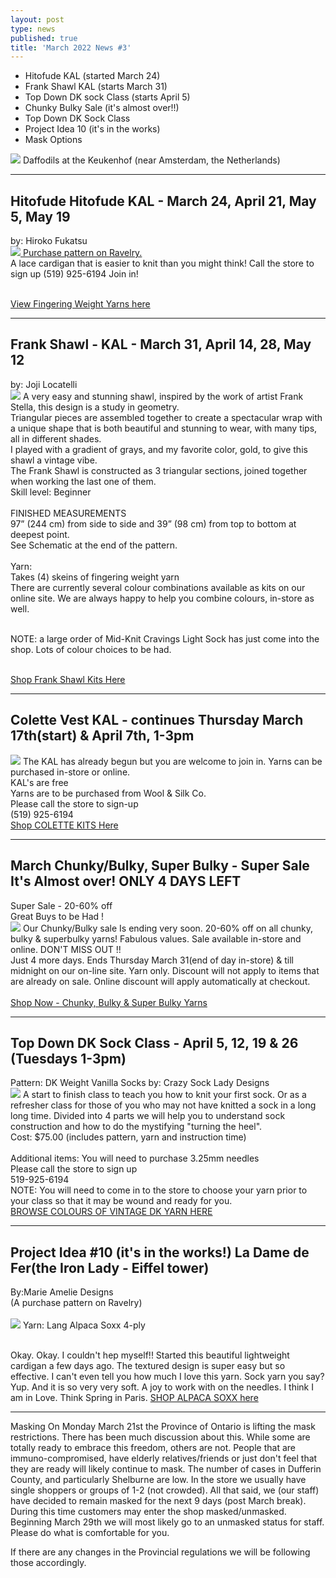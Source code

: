 ```yaml
---
layout: post
type: news
published: true
title: 'March 2022 News #3'
---
```


- Hitofude KAL
(started March 24)
- Frank Shawl KAL
(starts March 31)
- Top Down DK sock Class
(starts April 5)
- Chunky Bulky Sale
(it's almost over!!)
- Top Down DK Sock Class
- Project Idea 10
(it's in the works)
- Mask Options

<img src="/img/daffodils.jpg">
Daffodils at the Keukenhof (near Amsterdam, the Netherlands)
<hr />
<h2>Hitofude Hitofude KAL - March 24, April 21, May 5, May 19</h2>
by:  Hiroko Fukatsu <br>
<a href="https://www.ravelry.com/patterns/library/hitofude-cardigan?omnisendContactID=62262718c3dbed0021bd8bca&utm_campaign=campaign%3A+KAL%27s%2C+Top+Down+DK+Sock+Class+%28623dfd7405f244001ea0f10d%29&utm_medium=email&utm_source=omnisend"><img src="/img/lace_cardigan.jpg">
Purchase pattern on Ravelry.</a>  <br>
A lace cardigan that is easier to knit than you might think!  Call the store to sign up (519) 925-6194  Join in!<br><br>

<a href="https://www.woolandsilkcoshop.com/search?omnisendContactID=62262718c3dbed0021bd8bca&q=fingering&utm_campaign=campaign%3A+KAL%27s%2C+Top+Down+DK+Sock+Class+%28623dfd7405f244001ea0f10d%29&utm_medium=email&utm_source=omnisend">View Fingering Weight Yarns here</a>
<hr />
<h2>Frank Shawl - KAL - March 31, April 14, 28, May 12</h2>
by: Joji Locatelli<br>
<img src="/img/frank_shawljpg">
A very easy and stunning shawl, inspired by the work of artist Frank Stella, this design is a study in geometry.<br>
Triangular pieces are assembled together to create a spectacular wrap with a unique shape that is both beautiful and stunning to wear, with many tips, all in different shades.<br>
I played with a gradient of grays, and my favorite color, gold, to give this shawl a vintage vibe.<br>
The Frank Shawl is constructed as 3 triangular sections, joined together when working the last one of them.<br>
Skill level: Beginner<br><br>
FINISHED MEASUREMENTS<br>
97” (244 cm) from side to side and 39” (98 cm) from top to bottom at deepest point.<br>
See Schematic at the end of the pattern.<br><br>
Yarn:<br>
Takes (4) skeins of fingering weight yarn<br>
There are currently several colour combinations available as kits on our online site. We are always happy to help you combine colours, in-store as well.<br><br>

NOTE:  a large order of Mid-Knit Cravings Light Sock has just come into the shop. Lots of colour choices to be had.<br><br>

<a href="https://nzcr.omnicamp1.com/link/62405fd096100b0020cb4b86/623e116f7884b6002047a1cf/62262718c3dbed0021bd8bca?signature=11ea1c7a0a5b8645d43ee3ef791f796bce9f6cf058a649c258c12a579f8b68ee">Shop Frank Shawl Kits Here</a>
<hr />
<h2>Colette Vest KAL - continues Thursday March 17th(start) & April 7th, 1-3pm</h2>
<a href="https://www.woolandsilkcoshop.com/products/colette-kit-b?_pos=2&_sid=16d650984&_ss=r&omnisendContactID=62262718c3dbed0021bd8bca&utm_campaign=campaign%3A+KAL%27s%2C+Top+Down+DK+Sock+Class+%28623dfd7405f244001ea0f10d%29&utm_medium=email&utm_source=omnisend"><img src="/img/colette_vest.jpg"></a>
The KAL has already begun but you are welcome to join in. Yarns can be purchased in-store or online.<br>
KAL's are free<br>
Yarns are to be purchased from Wool & Silk Co.<br>
Please call the store to sign-up<br>
(519) 925-6194<br>
<a href="https://www.woolandsilkcoshop.com/products/colette-kit-b?_pos=2&_sid=16d650984&_ss=r&omnisendContactID=62262718c3dbed0021bd8bca&utm_campaign=campaign%3A+KAL%27s%2C+Top+Down+DK+Sock+Class+%28623dfd7405f244001ea0f10d%29&utm_medium=email&utm_source=omnisend">Shop COLETTE KITS Here</a><br>
<hr />
<h2>March Chunky/Bulky, Super Bulky - Super Sale It's Almost over! ONLY 4 DAYS LEFT</h2>
 Super Sale - 20-60% off<br>
Great Buys to be Had !<br>
<img src="/img/chunky_bulky2.jpg">
Our Chunky/Bulky sale Is ending very soon. 20-60% off on all chunky, bulky & superbulky yarns! Fabulous values. Sale available in-store and online.
DON'T MISS OUT !!<br>
Just 4 more days. Ends Thursday March 31(end of day in-store) & till midnight on our on-line site. Yarn only. Discount will not apply to items that are already on sale. Online discount will apply automatically at checkout.<br><br>
<a href="https://www.woolandsilkcoshop.com/search?omnisendContactID=62262718c3dbed0021bd8bca&q=chunky&utm_campaign=campaign%3A+KAL%27s%2C+Top+Down+DK+Sock+Class+%28623dfd7405f244001ea0f10d%29&utm_medium=email&utm_source=omnisend">Shop Now - Chunky, Bulky & Super Bulky Yarns</a>
  <hr />
<h2>Top Down DK Sock Class - April 5, 12, 19 & 26 (Tuesdays 1-3pm)</h2>
Pattern: DK Weight Vanilla Socks    by:  Crazy Sock Lady Designs<br>
<img src="/img/dk_socks.jpg">
A start to finish class to teach you how to knit your first sock. Or as a refresher class for those of you who may not have knitted a sock in a long long time. Divided into 4 parts we will help you to understand sock construction and how to do the mystifying "turning the heel".<br>
Cost:  $75.00  (includes pattern, yarn and instruction time)<br><br>
Additional items:  You will need to purchase 3.25mm needles<br>
Please call the store to sign up <br>   
519-925-6194<br>
NOTE:   You will need to come in to the store to choose your yarn prior to your class so that it may be wound and ready for you.<br>
<a href="https://www.woolandsilkcoshop.com/products/vintage-dk?omnisendContactID=62262718c3dbed0021bd8bca&utm_campaign=campaign%3A+KAL%27s%2C+Top+Down+DK+Sock+Class+%28623dfd7405f244001ea0f10d%29&utm_medium=email&utm_source=omnisend">BROWSE COLOURS OF VINTAGE DK YARN HERE</a>
<hr />
<h2>Project Idea #10 (it's in the works!) La Dame de Fer(the Iron Lady - Eiffel tower)</h2>
By:Marie Amelie Designs<br>
(A purchase pattern on Ravelry)<br><br>
<img src="/img/alpaca_socks.jpg">
Yarn:  Lang Alpaca Soxx 4-ply<br><br>

Okay. Okay. I couldn't hep myself!!  Started this beautiful lightweight cardigan a few days ago. The textured design is super easy but so effective. I can't even tell you how much I love this yarn. Sock yarn you say? Yup. And it is so very very soft. A joy to work with on the needles. I think I am in Love. Think Spring in Paris.
<a href="https://www.woolandsilkcoshop.com/products/alpaca-soxx-cashmere-4-ply?_pos=1&_sid=cd5001db7&_ss=r&omnisendContactID=62262718c3dbed0021bd8bca&utm_campaign=campaign%3A+KAL%27s%2C+Top+Down+DK+Sock+Class+%28623dfd7405f244001ea0f10d%29&utm_medium=email&utm_source=omnisend">SHOP ALPACA SOXX here</a>
<hr />
Masking
On Monday March 21st the Province of Ontario is lifting the mask restrictions. There has been much discussion about this. While some are totally ready to embrace this freedom, others are not. People that are immuno-compromised, have elderly relatives/friends or just don't feel that they are ready will likely continue to mask. The number of cases in Dufferin County, and particularly Shelburne are low. In the store we usually have single shoppers or groups of 1-2 (not crowded).
All that said, we (our staff) have decided to remain masked for the next 9 days (post March break). During this time customers may enter the shop masked/unmasked. Beginning March 29th we will most likely go to an unmasked status for staff.
Please do what is comfortable for you.
 
If there are any changes in the Provincial regulations we will be following those accordingly.

